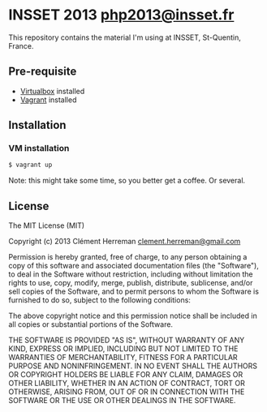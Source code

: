 INSSET 2013 php2013@insset.fr
==========

This repository contains the material I'm using at INSSET, St-Quentin, France.

Pre-requisite
-------------

 - [Virtualbox](https://www.virtualbox.org/wiki/Downloads) installed
 - [Vagrant](http://www.vagrantup.com/) installed

Installation
------------

### VM installation

```bash
$ vagrant up
```

Note: this might take some time, so you better get a coffee. Or several.

License
-------

The MIT License (MIT)

Copyright (c) 2013 Clément Herreman <clement.herreman@gmail.com>

Permission is hereby granted, free of charge, to any person obtaining a copy
of this software and associated documentation files (the "Software"), to deal
in the Software without restriction, including without limitation the rights
to use, copy, modify, merge, publish, distribute, sublicense, and/or sell
copies of the Software, and to permit persons to whom the Software is
furnished to do so, subject to the following conditions:

The above copyright notice and this permission notice shall be included in
all copies or substantial portions of the Software.

THE SOFTWARE IS PROVIDED "AS IS", WITHOUT WARRANTY OF ANY KIND, EXPRESS OR
IMPLIED, INCLUDING BUT NOT LIMITED TO THE WARRANTIES OF MERCHANTABILITY,
FITNESS FOR A PARTICULAR PURPOSE AND NONINFRINGEMENT. IN NO EVENT SHALL THE
AUTHORS OR COPYRIGHT HOLDERS BE LIABLE FOR ANY CLAIM, DAMAGES OR OTHER
LIABILITY, WHETHER IN AN ACTION OF CONTRACT, TORT OR OTHERWISE, ARISING FROM,
OUT OF OR IN CONNECTION WITH THE SOFTWARE OR THE USE OR OTHER DEALINGS IN
THE SOFTWARE.
